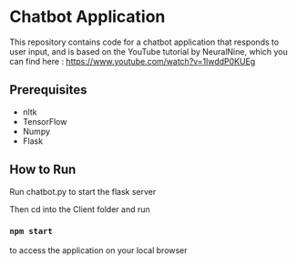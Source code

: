# Chatbot Application

This repository contains code for a chatbot application that responds to user input, and is based on the YouTube tutorial by NeuralNine, which you can find here : https://www.youtube.com/watch?v=1lwddP0KUEg

## Prerequisites

- nltk
- TensorFlow
- Numpy
- Flask

## How to Run

Run chatbot.py to start the flask server

Then cd into the Client folder and run 

### `npm start`

to access the application on your local browser


